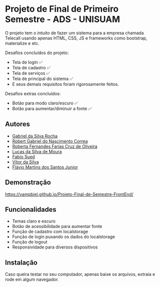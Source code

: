 
# Projeto de Final de Primeiro Semestre - ADS - UNISUAM

O projeto tem o intuito de fazer um sistema para a empresa chamada Telecall usando apenas HTML, CSS, JS e frameworks como bootstrap, materialize e etc.


Desafios concluídos do projeto: 
- Tela de login ✅
- Tela de cadastro ✅
- Tela de serviços ✅
- Tela de principal do sistema ✅
- E seus demais requisitos foram rigorosamente feitos.

Desafios extras concluídos:
- Botão para modo claro/escuro ✅ 
- Botão para aumentar/diminuir a fonte ✅
## Autores

- [Gabriel da Silva Rocha](https://github.com/vampbiel)
- [Robert Gabriel do Nascimento Correa](https://github.com/Robert19014)
- [Roberta Fernandes Farias Cruz de Oliveira](https://github.com/Kyujus)
- [Lucas da Silva de Moura](https://github.com/devlucasmoura)
- [Fabio Sued](https://github.com/FabioSued)
- [Vitor da Silva](https://github.com/Vitonhu)
- [Flávio Martins dos Santos Junior](https://github.com/Flavioj7)

## Demonstração

https://vampbiel.github.io/Projeto-Final-de-Semestre-FrontEnd/


## Funcionalidades

- Temas claro e escuro
- Botão de acessibilidade para aumentar fonte
- Função de cadastro com localstorage
- Função de login puxando os dados do localstorage
- Função de logout
- Responsividade para diversos dispositivos

## Instalação

Caso queira testar no seu computador, apenas baixe os arquivos, extraia e rode em algum navegador.
    
